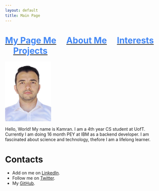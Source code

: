```yaml
---
layout: default 
title: Main Page
---
```


# [<span style="color:rgb(66,135,245)">My Page Me</span>](https://kamranbadirov.tech) &nbsp;&nbsp;&nbsp; [<span style="color:rgb(66,135,245)">About Me</span>](https://kamranbadirov.tech/about) &nbsp;&nbsp;&nbsp; [<span style="color:rgb(66,135,245)">Interests</span>](https://kamranbadirov.tech/interests) &nbsp;&nbsp;&nbsp; [<span style="color:rgb(66,135,245)">Projects</span>](https://kamranbadirov.tech/interests) 




<img src="Personal_photo.JPG" width="30%" height="30%"> 

Hello, World! My name is Kamran. I am a 4th year CS student at UofT. Currently I am doing 16 month PEY at IBM as a backend developer. I am fascinated about science and technology,
thefore I am a lifelong learner. 

# Contacts

- Add on me on [LinkedIn](https://www.linkedin.com/in/badirov-kamran/).
- Follow me on [Twitter](https://twitter.com/kamranbadirov).
- My [GitHub](https://github.com/kamrandb).
